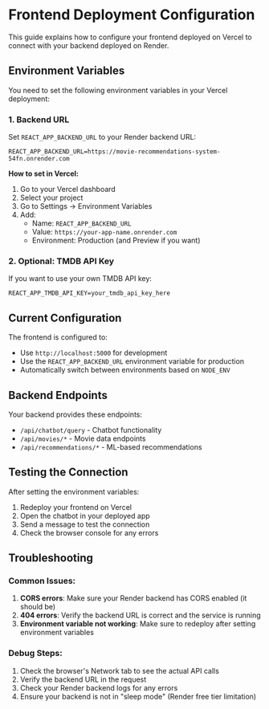 # Frontend Deployment Configuration

This guide explains how to configure your frontend deployed on Vercel to connect with your backend deployed on Render.

## Environment Variables

You need to set the following environment variables in your Vercel deployment:

### 1. Backend URL
Set `REACT_APP_BACKEND_URL` to your Render backend URL:
```
REACT_APP_BACKEND_URL=https://movie-recommendations-system-54fn.onrender.com
```

**How to set in Vercel:**
1. Go to your Vercel dashboard
2. Select your project
3. Go to Settings → Environment Variables
4. Add:
   - Name: `REACT_APP_BACKEND_URL`
   - Value: `https://your-app-name.onrender.com`
   - Environment: Production (and Preview if you want)

### 2. Optional: TMDB API Key
If you want to use your own TMDB API key:
```
REACT_APP_TMDB_API_KEY=your_tmdb_api_key_here
```

## Current Configuration

The frontend is configured to:
- Use `http://localhost:5000` for development
- Use the `REACT_APP_BACKEND_URL` environment variable for production
- Automatically switch between environments based on `NODE_ENV`

## Backend Endpoints

Your backend provides these endpoints:
- `/api/chatbot/query` - Chatbot functionality
- `/api/movies/*` - Movie data endpoints
- `/api/recommendations/*` - ML-based recommendations

## Testing the Connection

After setting the environment variables:
1. Redeploy your frontend on Vercel
2. Open the chatbot in your deployed app
3. Send a message to test the connection
4. Check the browser console for any errors

## Troubleshooting

### Common Issues:
1. **CORS errors**: Make sure your Render backend has CORS enabled (it should be)
2. **404 errors**: Verify the backend URL is correct and the service is running
3. **Environment variable not working**: Make sure to redeploy after setting environment variables

### Debug Steps:
1. Check the browser's Network tab to see the actual API calls
2. Verify the backend URL in the request
3. Check your Render backend logs for any errors
4. Ensure your backend is not in "sleep mode" (Render free tier limitation) 